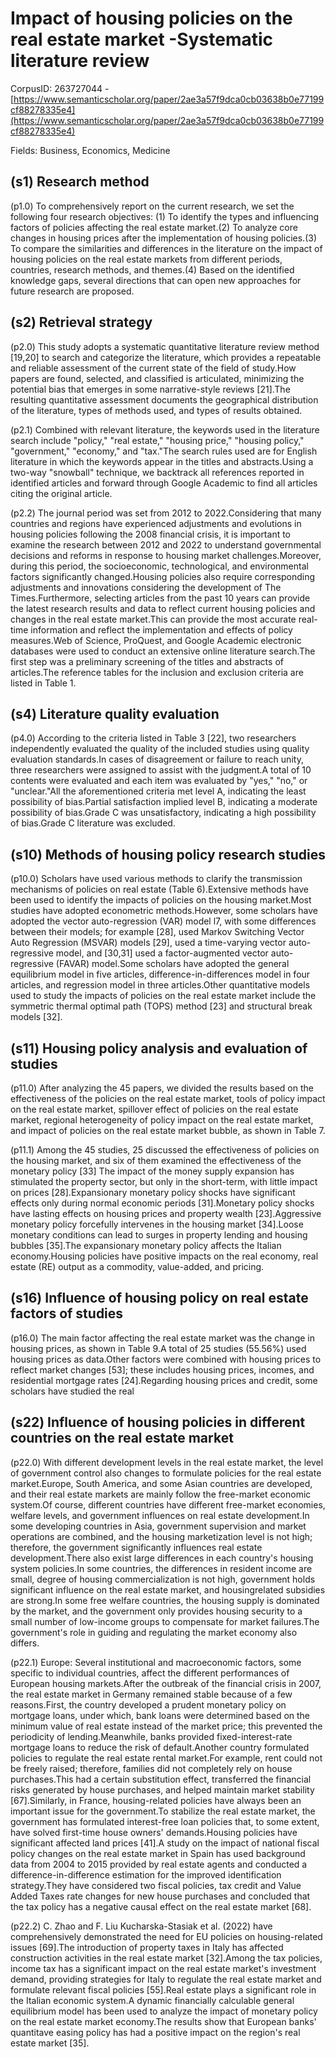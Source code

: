 # Impact of housing policies on the real estate market -Systematic literature review

CorpusID: 263727044 - [https://www.semanticscholar.org/paper/2ae3a57f9dca0cb03638b0e77199cf88278335e4](https://www.semanticscholar.org/paper/2ae3a57f9dca0cb03638b0e77199cf88278335e4)

Fields: Business, Economics, Medicine

## (s1) Research method
(p1.0) To comprehensively report on the current research, we set the following four research objectives: (1) To identify the types and influencing factors of policies affecting the real estate market.(2) To analyze core changes in housing prices after the implementation of housing policies.(3) To compare the similarities and differences in the literature on the impact of housing policies on the real estate markets from different periods, countries, research methods, and themes.(4) Based on the identified knowledge gaps, several directions that can open new approaches for future research are proposed.
## (s2) Retrieval strategy
(p2.0) This study adopts a systematic quantitative literature review method [19,20] to search and categorize the literature, which provides a repeatable and reliable assessment of the current state of the field of study.How papers are found, selected, and classified is articulated, minimizing the potential bias that emerges in some narrative-style reviews [21].The resulting quantitative assessment documents the geographical distribution of the literature, types of methods used, and types of results obtained.

(p2.1) Combined with relevant literature, the keywords used in the literature search include "policy," "real estate," "housing price," "housing policy," "government," "economy," and "tax."The search rules used are for English literature in which the keywords appear in the titles and abstracts.Using a two-way "snowball" technique, we backtrack all references reported in identified articles and forward through Google Academic to find all articles citing the original article.

(p2.2) The journal period was set from 2012 to 2022.Considering that many countries and regions have experienced adjustments and evolutions in housing policies following the 2008 financial crisis, it is important to examine the research between 2012 and 2022 to understand governmental decisions and reforms in response to housing market challenges.Moreover, during this period, the socioeconomic, technological, and environmental factors significantly changed.Housing policies also require corresponding adjustments and innovations considering the development of The Times.Furthermore, selecting articles from the past 10 years can provide the latest research results and data to reflect current housing policies and changes in the real estate market.This can provide the most accurate real-time information and reflect the implementation and effects of policy measures.Web of Science, ProQuest, and Google Academic electronic databases were used to conduct an extensive online literature search.The first step was a preliminary screening of the titles and abstracts of articles.The reference tables for the inclusion and exclusion criteria are listed in Table 1.
## (s4) Literature quality evaluation
(p4.0) According to the criteria listed in Table 3 [22], two researchers independently evaluated the quality of the included studies using quality evaluation standards.In cases of disagreement or failure to reach unity, three researchers were assigned to assist with the judgment.A total of 10 contents were evaluated and each item was evaluated by "yes," "no," or "unclear."All the aforementioned criteria met level A, indicating the least possibility of bias.Partial satisfaction implied level B, indicating a moderate possibility of bias.Grade C was unsatisfactory, indicating a high possibility of bias.Grade C literature was excluded.
## (s10) Methods of housing policy research studies
(p10.0) Scholars have used various methods to clarify the transmission mechanisms of policies on real estate (Table 6).Extensive methods have been used to identify the impacts of policies on the housing market.Most studies have adopted econometric methods.However, some scholars have adopted the vector auto-regression (VAR) model l7, with some differences between their models; for example [28], used Markov Switching Vector Auto Regression (MSVAR) models [29], used a time-varying vector auto-regressive model, and [30,31] used a factor-augmented vector auto-regressive (FAVAR) model.Some scholars have adopted the general equilibrium model in five articles, difference-in-differences model in four articles, and regression model in three articles.Other quantitative models used to study the impacts of policies on the real estate market include the symmetric thermal optimal path (TOPS) method [23] and structural break models [32].
## (s11) Housing policy analysis and evaluation of studies
(p11.0) After analyzing the 45 papers, we divided the results based on the effectiveness of the policies on the real estate market, tools of policy impact on the real estate market, spillover effect of policies on the real estate market, regional heterogeneity of policy impact on the real estate market, and impact of policies on the real estate market bubble, as shown in Table 7.

(p11.1) Among the 45 studies, 25 discussed the effectiveness of policies on the housing market, and six of them examined the effectiveness of the monetary policy [33] The impact of the money supply expansion has stimulated the property sector, but only in the short-term, with little impact on prices [28].Expansionary monetary policy shocks have significant effects only during normal economic periods [31].Monetary policy shocks have lasting effects on housing prices and property wealth [23].Aggressive monetary policy forcefully intervenes in the housing market [34].Loose monetary conditions can lead to surges in property lending and housing bubbles [35].The expansionary monetary policy affects the Italian economy.Housing policies have positive impacts on the real economy, real estate (RE) output as a commodity, value-added, and pricing.
## (s16) Influence of housing policy on real estate factors of studies
(p16.0) The main factor affecting the real estate market was the change in housing prices, as shown in Table 9.A total of 25 studies (55.56%) used housing prices as data.Other factors were combined with housing prices to reflect market changes [53]; these includes housing prices, incomes, and residential mortgage rates [24].Regarding housing prices and credit, some scholars have studied the real
## (s22) Influence of housing policies in different countries on the real estate market
(p22.0) With different development levels in the real estate market, the level of government control also changes to formulate policies for the real estate market.Europe, South America, and some Asian countries are developed, and their real estate markets are mainly follow the free-market economic system.Of course, different countries have different free-market economies, welfare levels, and government influences on real estate development.In some developing countries in Asia, government supervision and market operations are combined, and the housing marketization level is not high; therefore, the government significantly influences real estate development.There also exist large differences in each country's housing system policies.In some countries, the differences in resident income are small, degree of housing commercialization is not high, government holds significant influence on the real estate market, and housingrelated subsidies are strong.In some free welfare countries, the housing supply is dominated by the market, and the government only provides housing security to a small number of low-income groups to compensate for market failures.The government's role in guiding and regulating the market economy also differs.

(p22.1) Europe: Several institutional and macroeconomic factors, some specific to individual countries, affect the different performances of European housing markets.After the outbreak of the financial crisis in 2007, the real estate market in Germany remained stable because of a few reasons.First, the country developed a prudent monetary policy on mortgage loans, under which, bank loans were determined based on the minimum value of real estate instead of the market price; this prevented the periodicity of lending.Meanwhile, banks provided fixed-interest-rate mortgage loans to reduce the risk of default.Another country formulated policies to regulate the real estate rental market.For example, rent could not be freely raised; therefore, families did not completely rely on house purchases.This had a certain substitution effect, transferred the financial risks generated by house purchases, and helped maintain market stability [67].Similarly, in France, housing-related policies have always been an important issue for the government.To stabilize the real estate market, the government has formulated interest-free loan policies that, to some extent, have solved first-time house owners' demands.Housing policies have significant affected land prices [41].A study on the impact of national fiscal policy changes on the real estate market in Spain has used background data from 2004 to 2015 provided by real estate agents and conducted a difference-in-difference estimation for the improved identification strategy.They have considered two fiscal policies, tax credit and Value Added Taxes rate changes for new house purchases and concluded that the tax policy has a negative causal effect on the real estate market [68].

(p22.2) C. Zhao and F. Liu Kucharska-Stasiak et al. (2022) have comprehensively demonstrated the need for EU policies on housing-related issues [69].The introduction of property taxes in Italy has affected construction activities in the real estate market [32].Among the tax policies, income tax has a significant impact on the real estate market's investment demand, providing strategies for Italy to regulate the real estate market and formulate relevant fiscal policies [55].Real estate plays a significant role in the Italian economic system.A dynamic financially calculable general equilibrium model has been used to analyze the impact of monetary policy on the real estate market economy.The results show that European banks' quantitave easing policy has had a positive impact on the region's real estate market [35].
